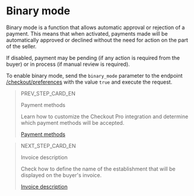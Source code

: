 # Binary mode
 
Binary mode is a function that allows automatic approval or rejection of a payment. This means that when activated, payments made will be automatically approved or declined without the need for action on the part of the seller.
 
If disabled, payment may be pending (if any action is required from the buyer) or in process (if manual review is required).
 
To enable binary mode, send the `binary_mode` parameter to the endpoint [/checkout/preferences](https://www.mercadopago[FAKER][URL][DOMAIN]/developers/en/reference/preferences/_checkout_preferences/post) with the value `true` and execute the request.

> PREV_STEP_CARD_EN
>
> Payment methods  
>
> Learn how to customize the Checkout Pro integration and determine which payment methods will be accepted. 
>
> [Payment methods](/developers/en/docs/checkout-pro/checkout-customization/preferences/payment-methods)

> NEXT_STEP_CARD_EN
>
> Invoice description 
>
> Check how to define the name of the establishment that will be displayed on the buyer's invoice.
>
> [Invoice description](/developers/en/docs/checkout-pro/checkout-customization/preferences/invoice-description)